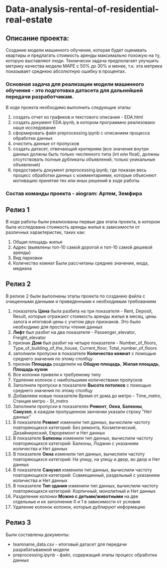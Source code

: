 # Data-analysis-rental-of-residential-real-estate

## Описание проекта:
Cоздание модели машинного обучения, которая будет оценивать квартиры и предлагать стоимость аренды максимально похожую на ту, которую выставляют люди.
Технически задача предполагает улучшить метрику качества модели MAPE с 50% до 30% и менее, т.к. эта метрика показывает среднюю абсолютную ошибку в процентах.

### Основная задача для реализации модели машинного обучения - это подготовка датасета для дальнейшей передачи разработчикам.
В ходе проекта необходимо выполнить следующие этапы:
1. создать отчет из графиков и текстового описания - EDA.html
2. создать документ EDA.ipynb, в котором программно реализовано наше исследование
3. сформировать файл preprocessing.ipynb с описанием процесса обработки данных
4. очистить данные от пропусков
5. создать датасет, отвечающий критериям (все значения внутри данных должны быть только численного типа (int или float), должны отсутствовать полные дубликаты объявлений, только уникальные объявления)
6. предоставить документ preprocessing.ipynb, где показан весь процесс обработки данных с комментариями, которые объясняют мотивацию принятия тех или иных решений в ходе работы

### Состав команды проекта - aiogram: Артем, Земфира

## Релиз 1
В ходе работы были реализованы первые два этапа проекта, в котором была исследована стоимость аренды жилья в зависимости от различных характеристик, таких как:
1. Общая площадь жилья
2. Адрес (выявлены топ-10 самой дорогой и топ-10 самой дешевой аренды)
3. Вид парковки
4. Количество комнат
Были рассчитаны среднее значение, мода, медиана

## Релиз 2
В релизе 2 были выполнены этапы проекта по созданию файла с очищенными данными и приведенными к необходимым требованиям
1. показатель **Цена** была разбита на три показателя - Rent, Deposit, Result, которые отражают стоимость аренды жилья в месяц, цены залога и итоговой цены с учетом двух признаков.
Это было необходимо для простоты чтения данных
2. **Лифт** был разбит на два показателя - Passenger_elevator, Freight_elevator
3. признак **Дом** был разбит на четыре показателя - Number_of_floors, Type_of_building_of_the_house, Current_floor, Total_number_of_floors
4. заполнили пропуски в показателе **Количество комнат** с помощью среднего значения по этому столбцу
5. признак **Площадь** разделили на **Общую площадь**, **Жилая площадь**, **Площадь кухни**
6. Все колонки привели к требуемому типу
7. Удаление колонок с наибольшими количествами пропусков
8. Заполнили пропуски в показателе **Высота потолков** с помощью среднего значения по этому столбцу
9. Добавляем новые показатели Время от дома до метро - Time_metro, Станция метро - St_metro
10. Заполнили пропуски в показателях **Ремонт**, **Окна**, **Балконы**, **Санузел**, в каждом пропущенном занчении указали строку "Нет данных"
11. В показателе **Ремонт** изменили тип данных, вычислили частоту повторяющихся категорий: Без ремонта, Косметический, Дизайниреский, Евроремонт и Нет данных
12. В показателе **Балконы** изменили тип данных, вычислили частоту повторяющихся категорий: Балконы, Лоджии с указанием количества и Нет данных
13. В показателе **Окна** изменили тип данных, вычислили частоту повторяющихся категорий: На улицу, на улицу и двор, во двор и Нет данных
14. В показателе **Санузел** изменили тип данных, вычислили частоту повторяющихся категорий: Совмещенный, раздельный с указанием количества и Нет данных
15. В показателе **Тип здания** изменили тип данных, вычислили частоту повторяющихся категорий: Корпичный, монолитный и Нет данных
16. Разделение колонки **Можно с детьми/животными** на две отдельные и их заполнение 0 и 1 в зависимости от условия
17. Удаление колонок колонок, которые дублируют информацию

##  Релиз 3
Были составлены документы:
- teamname_data.csv - итоговый датасет для передачи разрабатываемой модели
- preprocessing.ipynb - файл, содержащий этапы процесс обработки данных



